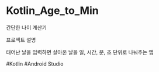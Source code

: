 # Kotlin_Age_to_Min
간단한 나이 계산기

프로젝트 설명

태어난 날을 입력하면 살아온 날을 일, 시간, 분, 초 단위로 나눠주는 앱

#Kotlin
#Android Studio
